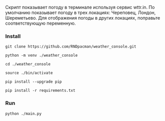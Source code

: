 Скрипт показывает погоду в терминале используя сервис wttr.in.
По умолчанию показывает погоду в трех локациях: Череповец, Лондон, Шереметьево.
Для отображения погоды в других локациях, поправьте соответствующую переменную.


### Install

```
git clone https://github.com/RNDpacman/weather_console.git
```

```
python -m venv ./weather_console
```

```
cd ./weather_console
```

```
source ./bin/activate
```

```
pip install --upgrade pip
```

```
pip install -r requirements.txt
```

### Run

```
python ./main.py
```

